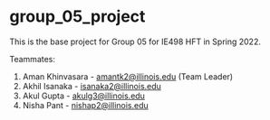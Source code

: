 # group_05_project

This is the base project for Group 05 for IE498 HFT in Spring 2022.

Teammates:

1. Aman Khinvasara - amantk2@illinois.edu (Team Leader)
2. Akhil Isanaka - isanaka2@illinois.edu
3. Akul Gupta - akulg3@illinois.edu
4. Nisha Pant - nishap2@illinois.edu 
